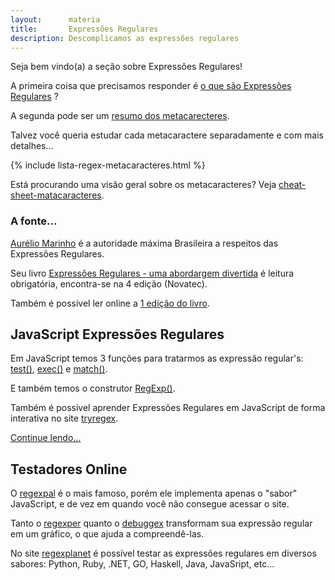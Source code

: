```yaml
---
layout:      materia
title:       Expressões Regulares
description: Descomplicamos as expressões regulares
---
```


Seja bem vindo(a) a seção sobre Expressões Regulares!

A primeira coisa que precisamos responder é [o que são Expressões Regulares](expressoes-regulares/) ?   

A segunda pode ser um [resumo dos metacarecteres](/regex/metacaracteres/).

Talvez você queria estudar cada metacaractere separadamente e com mais detalhes...

{% include lista-regex-metacaracteres.html %}

Está procurando uma visão geral sobre os metacaracteres? Veja [cheat-sheet-matacaracteres](/regex/cheat-sheet-matacaracteres/).


### A fonte...

[Aurélio Marinho](http://aurelio.net/regex/ "link-externo") é a autoridade máxima Brasileira a respeitos das Expressões
Regulares.

Seu livro [Expressões Regulares - uma abordargem divertida](http://www.piazinho.com.br/ "link-externo") é leitura obrigatória,
encontra-se na 4 edição
(Novatec).

Também é possível ler online a [1 edição do livro](http://aurelio.net/regex/guia/ "link-externo").



JavaScript Expressões Regulares
---

Em JavaScript temos 3 funções para tratarmos as expressão regular's: 
[test()](/javascript/refs/pattern-test/), 
[exec()](/javascript/refs/pattern-exec/) e 
[match()](/javascript/refs/string-match/).

E também temos o construtor [RegExp()](/javascript/refs/regexp/).

Também é possível aprender Expressões Regulares em JavaScript de forma interativa no site [tryregex](http://tryregex.com/ "link-externo").

[Continue lendo...](/regex/javascript-expressoes-regulares/)




Testadores Online
---

O [regexpal](http://regexpal.com/ "link-externo") é o mais famoso, porém ele implementa apenas o "sabor" JavaScript, e de vez
em quando você não consegue acessar o site.

Tanto o [regexper](http://www.regexper.com/ "link-externo") quanto o [debuggex](https://www.debuggex.com/ "link-externo")
transformam sua expressão regular em um gráfico, o que ajuda a compreendê-las.

No site [regexplanet](http://www.regexplanet.com/ "link-externo") é possível testar as expressões regulares em diversos
sabores: Python, Ruby, .NET, GO, Haskell, Java, JavaSript, etc...

